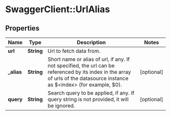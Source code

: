 # SwaggerClient::UrlAlias

## Properties
Name | Type | Description | Notes
------------ | ------------- | ------------- | -------------
**url** | **String** | Url to fetch data from. | 
**_alias** | **String** | Short name or alias of url, if any. If not specified, the url can be referenced by its index in the array of urls of the datasource instance as $&lt;index&gt; (for example, $0). | [optional] 
**query** | **String** | Search query to be applied, if any. If query string is not provided, it will be ignored. | [optional] 


